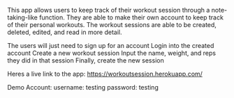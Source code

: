 This app allows users to keep track of their workout session through a note-taking-like function.
They are able to make their own account to keep track of their personal workouts.
The workout sessions are able to be created, deleted, edited, and read in more detail.

The users will just need to sign up for an account
Login into the created account
Create a new workout session
Input the name, weight, and reps they did in that session
Finally, create the new session

Heres a live link to the app: https://workoutsession.herokuapp.com/

Demo Account:
username: testing
password: testing
